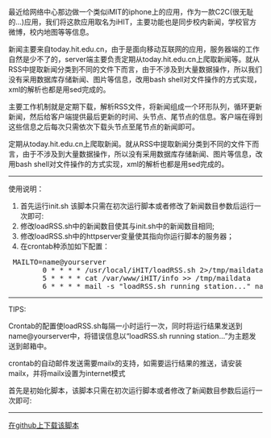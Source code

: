 最近给网络中心那边做一个类似iMIT的iphone上的应用，作为一款C2C(很无耻的...)应用，我们将这款应用取名为iHIT，主要功能也是同步校内新闻，学校官方微博，校内地图等等信息。

新闻主要来自today.hit.edu.cn，由于是面向移动互联网的应用，服务器端的工作自然是少不了的，server端主要负责定期从today.hit.edu.cn上爬取新闻等。就从RSS中提取新闻分类到不同的文件下而言，由于不涉及到大量数据操作，所以我们没有采用数据库存储新闻、图片等信息，改用bash shell对文件操作的方式实现，xml的解析也都是用sed完成的。

主要工作机制就是定期下载，解析RSS文件，将新闻组成一个环形队列，循环更新新闻，然后给客户端提供最后更新的时间、头节点、尾节点的信息。客户端在得到这些信息之后每次只需依次下载头节点至尾节点的新闻即可。

定期从today.hit.edu.cn上爬取新闻。就从RSS中提取新闻分类到不同的文件下而言，由于不涉及到大量数据操作，所以没有采用数据库存储新闻、图片等信息，改用bash shell对文件操作的方式实现，xml的解析也都是用sed完成的。

---

使用说明：

1. 首先运行init.sh   该脚本只需在初次运行脚本或者修改了新闻数目参数后运行一次即可:
2. 修改loadRSS.sh中的新闻数目使其与init.sh中的新闻数目相同;
3. 修改loadRSS.sh中的httpserver变量使其指向你运行脚本的服务器；
4. 在crontab种添加如下配置：
<pre></code> MAILTO=name@yourserver
        0 * * * * /usr/local/iHIT/loadRSS.sh 2>/tmp/maildata
        5 * * * * cat /var/www/iHIT/info >> /tmp/maildata
        6 * * * * mail -s "loadRSS.sh running station..." name@yourserver < /tmp/maildata
</code></pre>

---

TIPS:

Crontab的配置使loadRSS.sh每隔一小时运行一次，同时将运行结果发送到name@yourserver中，将错误信息以“loadRSS.sh running station…”为主题发送到邮箱中。

crontab的自动邮件发送需要mailx的支持，如需要运行结果的推送，请安装mailx，并将mailx设置为internet模式

首先是初始化脚本，该脚本只需在初次运行脚本或者修改了新闻数目参数后运行一次即可:

---

[在github上下载该脚本](http://github.com/wyvernbai/Running-Banana)

